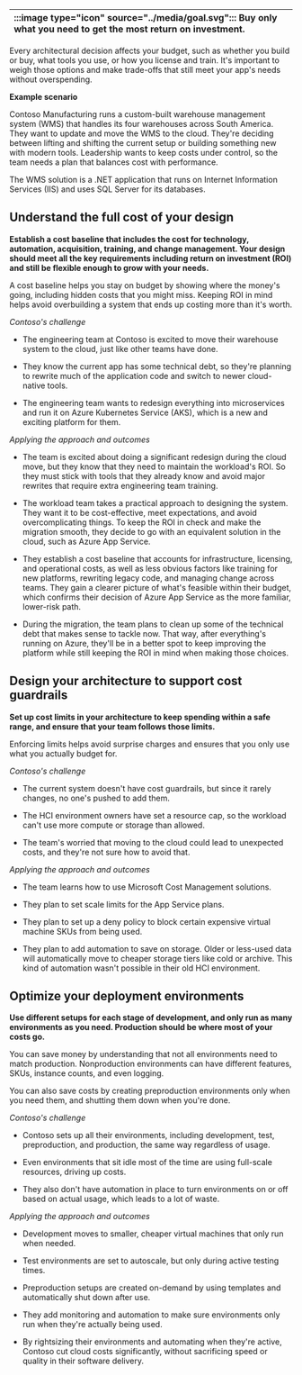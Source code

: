 | :::image type="icon" source="../media/goal.svg"::: Buy only what you need to get the most return on investment. |
| :----------------------------------------------------------------------------------------------------------------------------- |

Every architectural decision affects your budget, such as whether you build or buy, what tools you use, or how you license and train. It's important to weigh those options and make trade-offs that still meet your app's needs without overspending.

**Example scenario**

Contoso Manufacturing runs a custom-built warehouse management system (WMS) that handles its four warehouses across South America. They want to update and move the WMS to the cloud. They're deciding between lifting and shifting the current setup or building something new with modern tools. Leadership wants to keep costs under control, so the team needs a plan that balances cost with performance.

The WMS solution is a .NET application that runs on Internet Information Services (IIS) and uses SQL Server for its databases.

## Understand the full cost of your design

**Establish a cost baseline that includes the cost for technology, automation, acquisition, training, and change management. Your design should meet all the key requirements including return on investment (ROI) and still be flexible enough to grow with your needs.**

A cost baseline helps you stay on budget by showing where the money's going, including hidden costs that you might miss. Keeping ROI in mind helps avoid overbuilding a system that ends up costing more than it's worth.

*Contoso's challenge*

- The engineering team at Contoso is excited to move their warehouse system to the cloud, just like other teams have done.

- They know the current app has some technical debt, so they're planning to rewrite much of the application code and switch to newer cloud-native tools.
- The engineering team wants to redesign everything into microservices and run it on Azure Kubernetes Service (AKS), which is a new and exciting platform for them.

*Applying the approach and outcomes*

- The team is excited about doing a significant redesign during the cloud move, but they know that they need to maintain the workload's ROI. So they must stick with tools that they already know and avoid major rewrites that require extra engineering team training.

- The workload team takes a practical approach to designing the system. They want it to be cost-effective, meet expectations, and avoid overcomplicating things. To keep the ROI in check and make the migration smooth, they decide to go with an equivalent solution in the cloud, such as Azure App Service.

- They establish a cost baseline that accounts for infrastructure, licensing, and operational costs, as well as less obvious factors like training for new platforms, rewriting legacy code, and managing change across teams. They gain a clearer picture of what's feasible within their budget, which confirms their decision of Azure App Service as the more familiar, lower-risk path.

- During the migration, the team plans to clean up some of the technical debt that makes sense to tackle now. That way, after everything's running on Azure, they'll be in a better spot to keep improving the platform while still keeping the ROI in mind when making those choices.

## Design your architecture to support cost guardrails

**Set up cost limits in your architecture to keep spending within a safe range, and ensure that your team follows those limits.**

Enforcing limits helps avoid surprise charges and ensures that you only use what you actually budget for.

*Contoso's challenge*

- The current system doesn't have cost guardrails, but since it rarely changes, no one's pushed to add them.

- The HCI environment owners have set a resource cap, so the workload can't use more compute or storage than allowed.
- The team's worried that moving to the cloud could lead to unexpected costs, and they're not sure how to avoid that.

*Applying the approach and outcomes*

- The team learns how to use Microsoft Cost Management solutions.

- They plan to set scale limits for the App Service plans.
- They plan to set up a deny policy to block certain expensive virtual machine SKUs from being used.
- They plan to add automation to save on storage. Older or less-used data will automatically move to cheaper storage tiers like cold or archive. This kind of automation wasn't possible in their old HCI environment.

## Optimize your deployment environments

**Use different setups for each stage of development, and only run as many environments as you need. Production should be where most of your costs go.**

You can save money by understanding that not all environments need to match production. Nonproduction environments can have different features, SKUs, instance counts, and even logging.

You can also save costs by creating preproduction environments only when you need them, and shutting them down when you're done.

*Contoso's challenge*

- Contoso sets up all their environments, including development, test, preproduction, and production, the same way regardless of usage.

- Even environments that sit idle most of the time are using full-scale resources, driving up costs.
- They also don't have automation in place to turn environments on or off based on actual usage, which leads to a lot of waste.

*Applying the approach and outcomes*

- Development moves to smaller, cheaper virtual machines that only run when needed.

- Test environments are set to autoscale, but only during active testing times.
- Preproduction setups are created on-demand by using templates and automatically shut down after use.
- They add monitoring and automation to make sure environments only run when they're actually being used.
- By rightsizing their environments and automating when they're active, Contoso cut cloud costs significantly, without sacrificing speed or quality in their software delivery.
